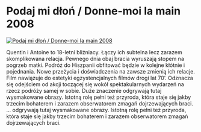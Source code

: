 Podaj mi dłoń / Donne-moi la main 2008 
=============
[![Podaj mi dłoń / Donne-moi la main 2008 ](http://vidos.pl/images/player.gif)](http://vidos.pl/podaj-mi-dlon-donne-moi-la-main-2008)

 Quentin i Antoine to 18-letni bliźniacy. Łączy ich subtelna lecz zarazem skomplikowana relacja. Pewnego dnia obaj bracia wyruszają stopem na pogrzeb matki. Podróż do Hiszpanii obfitować będzie w kolejne kłótnie i pojednania. Nowe przeżycia i doświadczenia na zawsze zmienią ich relacje. Film nawiązuje do estetyki egzystencjalnych filmów drogi lat 70’. Odznacza się odejściem od akcji toczącej się wokół spektakularnych wydarzeń na rzecz podróży samej w sobie. Duże znaczenie odgrywają tutaj wysmakowane obrazy. Istotną rolę pełni też przyroda, która staje się jakby trzecim bohaterem i zarazem obserwatorem zmagań dojrzewających braci.  ... odgrywają tutaj wysmakowane obrazy. Istotną rolę pełni też przyroda, która staje się jakby trzecim bohaterem i zarazem obserwatorem zmagań dojrzewających braci.
